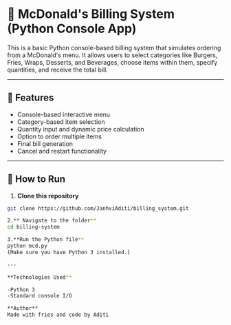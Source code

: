 # 🍔 McDonald's Billing System (Python Console App)

This is a basic Python console-based billing system that simulates ordering from a McDonald's menu. It allows users to select categories like Burgers, Fries, Wraps, Desserts, and Beverages, choose items within them, specify quantities, and receive the total bill.

---

## 📌 Features

- Console-based interactive menu  
- Category-based item selection  
- Quantity input and dynamic price calculation  
- Option to order multiple items  
- Final bill generation  
- Cancel and restart functionality  

---

## 📂 How to Run

1. **Clone this repository**  
```bash
git clone https://github.com/JanhviAditi/billing_system.git

2.** Navigate to the folder**
cd billing-system

3.**Run the Python file**
python mcd.py
(Make sure you have Python 3 installed.)

---

**Technologies Used**

-Python 3
-Standard console I/O

**Author**
Made with fries and code by Aditi
